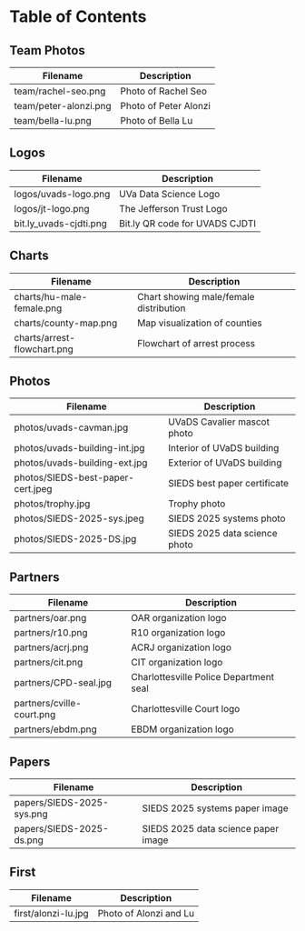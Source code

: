 # Table of Contents

## Team Photos
| Filename | Description |
| -------- | ----------- |
| team/rachel-seo.png | Photo of Rachel Seo |
| team/peter-alonzi.png | Photo of Peter Alonzi |
| team/bella-lu.png | Photo of Bella Lu |

## Logos
| Filename | Description |
| -------- | ----------- |
| logos/uvads-logo.png | UVa Data Science Logo |
| logos/jt-logo.png | The Jefferson Trust Logo |
| bit.ly_uvads-cjdti.png | Bit.ly QR code for UVADS CJDTI |

## Charts
| Filename | Description |
| -------- | ----------- |
| charts/hu-male-female.png | Chart showing male/female distribution |
| charts/county-map.png | Map visualization of counties |
| charts/arrest-flowchart.png | Flowchart of arrest process |

## Photos
| Filename | Description |
| -------- | ----------- |
| photos/uvads-cavman.jpg | UVaDS Cavalier mascot photo |
| photos/uvads-building-int.jpg | Interior of UVaDS building |
| photos/uvads-building-ext.jpg | Exterior of UVaDS building |
| photos/SIEDS-best-paper-cert.jpeg | SIEDS best paper certificate |
| photos/trophy.jpg | Trophy photo |
| photos/SIEDS-2025-sys.jpeg | SIEDS 2025 systems photo |
| photos/SIEDS-2025-DS.jpg | SIEDS 2025 data science photo |

## Partners
| Filename | Description |
| -------- | ----------- |
| partners/oar.png | OAR organization logo |
| partners/r10.png | R10 organization logo |
| partners/acrj.png | ACRJ organization logo |
| partners/cit.png | CIT organization logo |
| partners/CPD-seal.jpg | Charlottesville Police Department seal |
| partners/cville-court.png | Charlottesville Court logo |
| partners/ebdm.png | EBDM organization logo |

## Papers
| Filename | Description |
| -------- | ----------- |
| papers/SIEDS-2025-sys.png | SIEDS 2025 systems paper image |
| papers/SIEDS-2025-ds.png | SIEDS 2025 data science paper image |

## First
| Filename | Description |
| -------- | ----------- |
| first/alonzi-lu.jpg | Photo of Alonzi and Lu |
